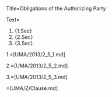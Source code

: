 Title=Obligations of the Authorizing Party

Text=<ol><li>{1.Sec}<li>{2.Sec}<li>{3.Sec}</ol>

1.=[UMA/2013/2_5_1.md]

2.=[UMA/2013/2_5_2.md]

3.=[UMA/2013/2_5_3.md]

=[UMA/Z/Clause.md]
